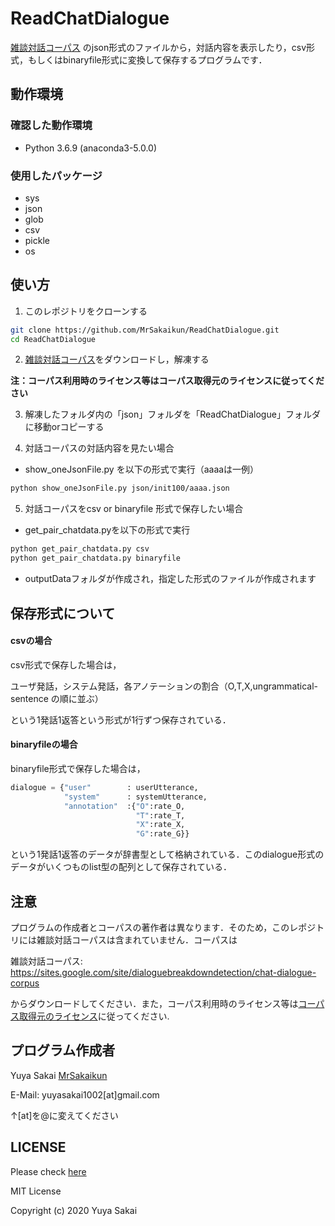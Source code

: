 # ReadChatDialogue

[雑談対話コーパス](https://sites.google.com/site/dialoguebreakdowndetection/chat-dialogue-corpus)
のjson形式のファイルから，対話内容を表示したり，csv形式，もしくはbinaryfile形式に変換して保存するプログラムです．

## 動作環境

### 確認した動作環境
* Python 3.6.9 (anaconda3-5.0.0)

### 使用したパッケージ
* sys
* json
* glob
* csv
* pickle
* os

## 使い方

1. このレポジトリをクローンする
```bash
git clone https://github.com/MrSakaikun/ReadChatDialogue.git
cd ReadChatDialogue
```

2. [雑談対話コーパス](https://sites.google.com/site/dialoguebreakdowndetection/chat-dialogue-corpus)をダウンロードし，解凍する

**注：コーパス利用時のライセンス等はコーパス取得元のライセンスに従ってください**

3. 解凍したフォルダ内の「json」フォルダを「ReadChatDialogue」フォルダに移動orコピーする

4. 対話コーパスの対話内容を見たい場合
  * show_oneJsonFile.py を以下の形式で実行（aaaaは一例）
  ```bash
  python show_oneJsonFile.py json/init100/aaaa.json
  ```

5. 対話コーパスをcsv or binaryfile 形式で保存したい場合
  * get_pair_chatdata.pyを以下の形式で実行
  ```bash
  python get_pair_chatdata.py csv
  python get_pair_chatdata.py binaryfile
  ```
  * outputDataフォルダが作成され，指定した形式のファイルが作成されます



## 保存形式について
#### csvの場合

csv形式で保存した場合は，

ユーザ発話，システム発話，各アノテーションの割合（O,T,X,ungrammatical-sentence の順に並ぶ）

という1発話1返答という形式が1行ずつ保存されている．

#### binaryfileの場合

binaryfile形式で保存した場合は，

```python
dialogue = {"user"        : userUtterance,
            "system"      : systemUtterance,
            "annotation"  :{"O":rate_O,
                            "T":rate_T,
                            "X":rate_X,
                            "G":rate_G}}
```

という1発話1返答のデータが辞書型として格納されている．このdialogue形式のデータがいくつものlist型の配列として保存されている．


## 注意
プログラムの作成者とコーパスの著作者は異なります．そのため，このレポジトリには雑談対話コーパスは含まれていません．コーパスは

雑談対話コーパス:
<https://sites.google.com/site/dialoguebreakdowndetection/chat-dialogue-corpus>

からダウンロードしてください．また，コーパス利用時のライセンス等は[コーパス取得元のライセンス](https://docs.google.com/viewer?a=v&pid=sites&srcid=ZGVmYXVsdGRvbWFpbnxkaWFsb2d1ZWJyZWFrZG93bmRldGVjdGlvbnxneDo3N2RkODA3Y2FjODgyNGI3)に従ってください.


## プログラム作成者
Yuya Sakai [MrSakaikun](https://github.com/MrSakaikun)

E-Mail:
yuyasakai1002[at]gmail.com

↑[at]を@に変えてください


## LICENSE
Please check [here](https://github.com/MrSakaikun/ReadChatDialogue/blob/master/LICENSE)

MIT License

Copyright (c) 2020 Yuya Sakai
